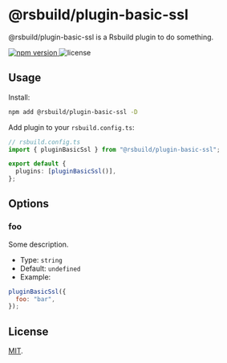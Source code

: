 # @rsbuild/plugin-basic-ssl

@rsbuild/plugin-basic-ssl is a Rsbuild plugin to do something.

<p>
  <a href="https://npmjs.com/package/@rsbuild/plugin-basic-ssl">
   <img src="https://img.shields.io/npm/v/@rsbuild/plugin-basic-ssl?style=flat-square&colorA=564341&colorB=EDED91" alt="npm version" />
  </a>
  <img src="https://img.shields.io/badge/License-MIT-blue.svg?style=flat-square&colorA=564341&colorB=EDED91" alt="license" />
</p>

## Usage

Install:

```bash
npm add @rsbuild/plugin-basic-ssl -D
```

Add plugin to your `rsbuild.config.ts`:

```ts
// rsbuild.config.ts
import { pluginBasicSsl } from "@rsbuild/plugin-basic-ssl";

export default {
  plugins: [pluginBasicSsl()],
};
```

## Options

### foo

Some description.

- Type: `string`
- Default: `undefined`
- Example:

```js
pluginBasicSsl({
  foo: "bar",
});
```

## License

[MIT](./LICENSE).
